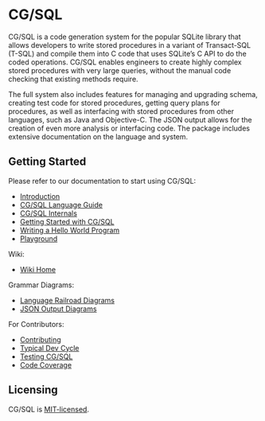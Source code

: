 # CG/SQL

CG/SQL is a code generation system for the popular SQLite library that allows developers to write stored procedures in a variant of Transact-SQL (T-SQL) and compile them into C code that uses SQLite’s C API to do the coded operations. CG/SQL enables engineers to create highly complex stored procedures with very large queries, without the manual code checking that existing methods require.

The full system also includes features for managing and upgrading schema, creating test code for stored procedures, getting query plans for procedures, as well as interfacing with stored procedures from other languages, such as Java and Objective-C. The JSON output allows for the creation of even more analysis or interfacing code. The package includes extensive documentation on the language and system.

## Getting Started

Please refer to our documentation to start using CG/SQL:

- [Introduction](https://github.com/ricomariani/CG-SQL-author/blob/main/docs/introduction.md)
- [CG/SQL Language Guide](https://github.com/ricomariani/CG-SQL-author/blob/main/CQL_Guide/generated/guide.md)
- [CG/SQL Internals](https://github.com/ricomariani/CG-SQL-author/blob/main/CQL_Guide/generated/internal.md)
- [Getting Started with CG/SQL](https://github.com/ricomariani/CG-SQL-author/blob/main/docs/getting-started.md)
- [Writing a Hello World Program](https://github.com/ricomariani/CG-SQL-author/blob/main/CQL_Guide/generated/guide.md#getting-started)
- [Playground](https://github.com/ricomariani/CG-SQL-author/blob/main/docs/playground.md)

Wiki:

- [Wiki Home](https://github.com/ricomariani/CG-SQL-author/wiki/Home)

Grammar Diagrams:

- [Language Railroad Diagrams](https://ricomariani.github.io/CG-SQL-author/diagrams/railroad_diagram.html)
- [JSON Output Diagrams](https://ricomariani.github.io/CG-SQL-author/diagrams/json_output_railroad_diagram.html)


For Contributors:
- [Contributing](https://github.com/ricomariani/CG-SQL-author/blob/main/CONTRIBUTING.md)
- [Typical Dev Cycle](https://github.com/ricomariani/CG-SQL-author/blob/main/docs/dev_notes.md)
- [Testing CG/SQL](https://github.com/ricomariani/CG-SQL-author/blob/main/docs/testing.md)
- [Code Coverage](https://cgsql.dev/docs/code-coverag://github.com/ricomariani/CG-SQL-author/blob/main/docs/code-coverage.md)

## Licensing

CG/SQL is [MIT-licensed](./LICENSE).

